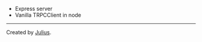 
- Express server
- Vanilla TRPCClient in node

---

Created by [Julius](https://github.com/juliusmarminge).
